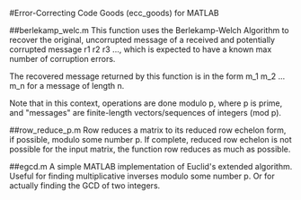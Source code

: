 #Error-Correcting Code Goods (ecc_goods) for MATLAB

##berlekamp_welc.m
This function uses the Berlekamp-Welch Algorithm to recover the original, uncorrupted message of a received and potentially corrupted message 
                        r1 r2 r3 ...,
which is expected to have a known max number of corruption errors.

The recovered message returned by this function is in the form
                        m_1  m_2 ... m_n
for a message of length n.

Note that in this context, operations are done modulo p, where p is prime, and "messages" are finite-length vectors/sequences of integers (mod p).

##row_reduce_p.m
Row reduces a matrix to its reduced row echelon form, if possible, modulo some number p. If complete, reduced row echelon is not possible for the input matrix, the function row reduces as much as possible.

##egcd.m
A simple MATLAB implementation of Euclid's extended algorithm.  Useful for finding multiplicative inverses modulo some number p. Or for actually finding the GCD of two integers.
